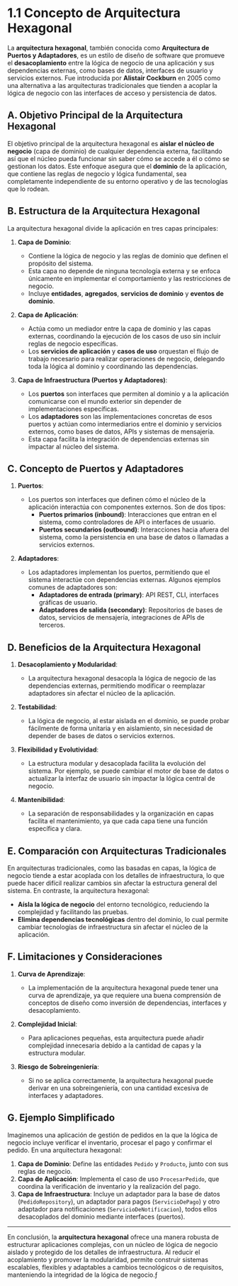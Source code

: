 # 1.1 Concepto de Arquitectura Hexagonal

La **arquitectura hexagonal**, también conocida como **Arquitectura de Puertos y Adaptadores**, es un estilo de diseño de software que promueve el **desacoplamiento** entre la lógica de negocio de una aplicación y sus dependencias externas, como bases de datos, interfaces de usuario y servicios externos. Fue introducida por **Alistair Cockburn** en 2005 como una alternativa a las arquitecturas tradicionales que tienden a acoplar la lógica de negocio con las interfaces de acceso y persistencia de datos.

## A. Objetivo Principal de la Arquitectura Hexagonal

El objetivo principal de la arquitectura hexagonal es **aislar el núcleo de negocio** (capa de dominio) de cualquier dependencia externa, facilitando así que el núcleo pueda funcionar sin saber cómo se accede a él o cómo se gestionan los datos. Este enfoque asegura que el **dominio** de la aplicación, que contiene las reglas de negocio y lógica fundamental, sea completamente independiente de su entorno operativo y de las tecnologías que lo rodean.

## B. Estructura de la Arquitectura Hexagonal

La arquitectura hexagonal divide la aplicación en tres capas principales:

1. **Capa de Dominio**:
   - Contiene la lógica de negocio y las reglas de dominio que definen el propósito del sistema.
   - Esta capa no depende de ninguna tecnología externa y se enfoca únicamente en implementar el comportamiento y las restricciones de negocio.
   - Incluye **entidades**, **agregados**, **servicios de dominio** y **eventos de dominio**.

2. **Capa de Aplicación**:
   - Actúa como un mediador entre la capa de dominio y las capas externas, coordinando la ejecución de los casos de uso sin incluir reglas de negocio específicas.
   - Los **servicios de aplicación** y **casos de uso** orquestan el flujo de trabajo necesario para realizar operaciones de negocio, delegando toda la lógica al dominio y coordinando las dependencias.

3. **Capa de Infraestructura (Puertos y Adaptadores)**:
   - Los **puertos** son interfaces que permiten al dominio y a la aplicación comunicarse con el mundo exterior sin depender de implementaciones específicas.
   - Los **adaptadores** son las implementaciones concretas de esos puertos y actúan como intermediarios entre el dominio y servicios externos, como bases de datos, APIs y sistemas de mensajería.
   - Esta capa facilita la integración de dependencias externas sin impactar al núcleo del sistema.

## C. Concepto de Puertos y Adaptadores

1. **Puertos**:
   - Los puertos son interfaces que definen cómo el núcleo de la aplicación interactúa con componentes externos. Son de dos tipos:
     - **Puertos primarios (inbound)**: Interacciones que entran en el sistema, como controladores de API o interfaces de usuario.
     - **Puertos secundarios (outbound)**: Interacciones hacia afuera del sistema, como la persistencia en una base de datos o llamadas a servicios externos.

2. **Adaptadores**:
   - Los adaptadores implementan los puertos, permitiendo que el sistema interactúe con dependencias externas. Algunos ejemplos comunes de adaptadores son:
     - **Adaptadores de entrada (primary)**: API REST, CLI, interfaces gráficas de usuario.
     - **Adaptadores de salida (secondary)**: Repositorios de bases de datos, servicios de mensajería, integraciones de APIs de terceros.

## D. Beneficios de la Arquitectura Hexagonal

1. **Desacoplamiento y Modularidad**:
   - La arquitectura hexagonal desacopla la lógica de negocio de las dependencias externas, permitiendo modificar o reemplazar adaptadores sin afectar el núcleo de la aplicación.

2. **Testabilidad**:
   - La lógica de negocio, al estar aislada en el dominio, se puede probar fácilmente de forma unitaria y en aislamiento, sin necesidad de depender de bases de datos o servicios externos.

3. **Flexibilidad y Evolutividad**:
   - La estructura modular y desacoplada facilita la evolución del sistema. Por ejemplo, se puede cambiar el motor de base de datos o actualizar la interfaz de usuario sin impactar la lógica central de negocio.

4. **Mantenibilidad**:
   - La separación de responsabilidades y la organización en capas facilita el mantenimiento, ya que cada capa tiene una función específica y clara.

## E. Comparación con Arquitecturas Tradicionales

En arquitecturas tradicionales, como las basadas en capas, la lógica de negocio tiende a estar acoplada con los detalles de infraestructura, lo que puede hacer difícil realizar cambios sin afectar la estructura general del sistema. En contraste, la arquitectura hexagonal:

- **Aísla la lógica de negocio** del entorno tecnológico, reduciendo la complejidad y facilitando las pruebas.
- **Elimina dependencias tecnológicas** dentro del dominio, lo cual permite cambiar tecnologías de infraestructura sin afectar el núcleo de la aplicación.

## F. Limitaciones y Consideraciones

1. **Curva de Aprendizaje**:
   - La implementación de la arquitectura hexagonal puede tener una curva de aprendizaje, ya que requiere una buena comprensión de conceptos de diseño como inversión de dependencias, interfaces y desacoplamiento.

2. **Complejidad Inicial**:
   - Para aplicaciones pequeñas, esta arquitectura puede añadir complejidad innecesaria debido a la cantidad de capas y la estructura modular.

3. **Riesgo de Sobreingeniería**:
   - Si no se aplica correctamente, la arquitectura hexagonal puede derivar en una sobreingeniería, con una cantidad excesiva de interfaces y adaptadores.

## G. Ejemplo Simplificado

Imaginemos una aplicación de gestión de pedidos en la que la lógica de negocio incluye verificar el inventario, procesar el pago y confirmar el pedido. En una arquitectura hexagonal:

1. **Capa de Dominio**: Define las entidades `Pedido` y `Producto`, junto con sus reglas de negocio.
2. **Capa de Aplicación**: Implementa el caso de uso `ProcesarPedido`, que coordina la verificación de inventario y la realización del pago.
3. **Capa de Infraestructura**: Incluye un adaptador para la base de datos (`PedidoRepository`), un adaptador para pagos (`ServicioDePago`) y otro adaptador para notificaciones (`ServicioDeNotificacion`), todos ellos desacoplados del dominio mediante interfaces (puertos).

---

En conclusión, la **arquitectura hexagonal** ofrece una manera robusta de estructurar aplicaciones complejas, con un núcleo de lógica de negocio aislado y protegido de los detalles de infraestructura. Al reducir el acoplamiento y promover la modularidad, permite construir sistemas escalables, flexibles y adaptables a cambios tecnológicos o de requisitos, manteniendo la integridad de la lógica de negocio.ƒ